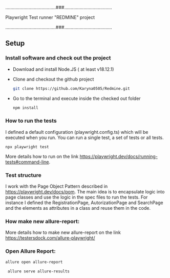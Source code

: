 .......................................###.....................................

Playwright Test runner "REDMINE" project

.......................................###.....................................

## Setup

### Install software and check out the project

- Download and install Node.JS ( at least v18.12.1)
- Clone and checkout the github project 

    ```bash 
    git clone https://github.com/Karyna0505/Redmine.git 
- Go to the terminal and execute inside the checked out folder

    ```bash 
    npm install 
### How to run the tests 

I defined a default configuration (playwright.config.ts)  which will be executed when you run. You can run a single test, a set of tests or all tests.
    
    npx playwright test
More details how to run on the link https://playwright.dev/docs/running-tests#command-line.

### Test structure

I work with the Page Object Pattern described in <https://playwright.dev/docs/pom>. The main idea is to encapsulate logic into page classes and use the logic in the spec files to run the tests.
For instance I defined the RegistrationPage, AutorizationPage and SearchPage and the elements as attributes in a class and reuse them in the code.

### How make new allure-report:

More details how to make new allure-report on the link https://testersdock.com/allure-playwright/

### Open Allure Report:
```bash
allure open allure-report

 allure serve allure-results

